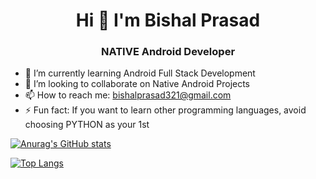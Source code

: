 <h1 align ='center'>Hi 👋 I'm Bishal Prasad</h1></p>

<h3 align = 'center'>NATIVE Android Developer</h3>

- 🌱 I’m currently learning Android Full Stack Development
- 👯 I’m looking to collaborate on Native Android Projects
- 📫 How to reach me: bishalprasad321@gmail.com
- ⚡ Fun fact: If you want to learn other programming languages, avoid choosing PYTHON as your 1st



[![Anurag's GitHub stats](https://github-readme-stats.vercel.app/api?username=bishalprasad321&show_icons=true&theme=algolia)](https://github.com/anuraghazra/github-readme-stats)

[![Top Langs](https://github-readme-stats.vercel.app/api/top-langs/?username=bishalprasad321&theme=algolia)](https://github.com/anuraghazra/github-readme-stats)
